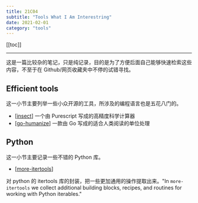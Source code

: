 ```yaml
---
title: 21C04
subtitle: "Tools What I Am Interestring"
date: 2021-02-01
category: "tools"
---
```


[[toc]]

---

这是一篇比较杂的笔记，只是纯记录，目的是为了方便后面自己能够快速检索这些内容，不至于在 Github/网页收藏夹中不停的试错寻找。


## Efficient tools

这一小节主要列举一些小众开源的工具，所涉及的编程语言也是五花八门的。

+ [[insect](https://github.com/sharkdp/insect)] 一个由 Purescript 写成的高精度科学计算器
+ [[go-humanize](https://github.com/dustin/go-humanize)] 一款由 Go 写成的适合人类阅读的单位处理


## Python

这一小节主要记录一些不错的 Python 库。
 
+ [[more-itertools](https://pypi.org/project/more-itertools/)] 

对 python 的 itertools 库的封装，把一些更加通用的操作提取出来。"In `more-itertools` we collect additional building blocks, recipes, and routines for working with Python iterables."